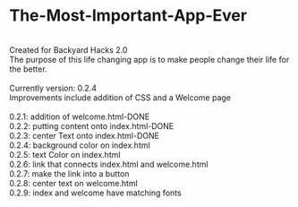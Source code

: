 # The-Most-Important-App-Ever
<br>
Created for Backyard Hacks 2.0<br>
The purpose of this life changing app is to make people change their life for the better.
<br><br>Currently version: 0.2.4
<br>  Improvements include addition of CSS and a Welcome page<br>
<br>     0.2.1: addition of welcome.html-DONE
<br>     0.2.2: putting content onto index.html-DONE
<br>     0.2.3: center Text onto index.html-DONE
<br>     0.2.4: background color on index.html
<br>     0.2.5: text Color on index.html
<br>     0.2.6: link that connects index.html and welcome.html
<br>      0.2.7: make the link into a button
<br>      0.2.8: center text on welcome.html
<br>      0.2.9: index and welcome have matching fonts
<br>
